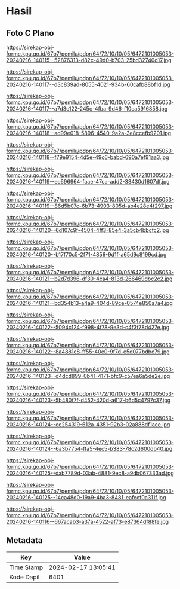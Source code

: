 # Hasil

## Foto C Plano

https://sirekap-obj-formc.kpu.go.id/67b7/pemilu/pdpr/64/72/10/10/05/6472101005053-20240216-140115--52876313-d82c-49d0-b703-25bd32740d17.jpg

https://sirekap-obj-formc.kpu.go.id/67b7/pemilu/pdpr/64/72/10/10/05/6472101005053-20240216-140117--d3c839ad-8055-4021-934b-60cafb88bf1d.jpg

https://sirekap-obj-formc.kpu.go.id/67b7/pemilu/pdpr/64/72/10/10/05/6472101005053-20240216-140117--a7d3c122-245c-4fba-9d46-f10ca5916858.jpg

https://sirekap-obj-formc.kpu.go.id/67b7/pemilu/pdpr/64/72/10/10/05/6472101005053-20240216-140118--ad99e018-5896-4540-9a2a-3e8ccefb9201.jpg

https://sirekap-obj-formc.kpu.go.id/67b7/pemilu/pdpr/64/72/10/10/05/6472101005053-20240216-140118--f79e9154-4d5e-49c6-babd-690a7ef91aa3.jpg

https://sirekap-obj-formc.kpu.go.id/67b7/pemilu/pdpr/64/72/10/10/05/6472101005053-20240216-140119--ec696964-faae-47ca-add2-33430d1607df.jpg

https://sirekap-obj-formc.kpu.go.id/67b7/pemilu/pdpr/64/72/10/10/05/6472101005053-20240216-140119--86d5b07c-6b73-4903-805d-ab4e28e4f297.jpg

https://sirekap-obj-formc.kpu.go.id/67b7/pemilu/pdpr/64/72/10/10/05/6472101005053-20240216-140120--6d107c9f-4504-4ff3-85e4-3a5cb4bbcfc2.jpg

https://sirekap-obj-formc.kpu.go.id/67b7/pemilu/pdpr/64/72/10/10/05/6472101005053-20240216-140120--b17f70c5-2f71-4856-9d1f-a65d9c8199cd.jpg

https://sirekap-obj-formc.kpu.go.id/67b7/pemilu/pdpr/64/72/10/10/05/6472101005053-20240216-140121--b2d7d396-df30-4ca4-813d-266469dbc2c2.jpg

https://sirekap-obj-formc.kpu.go.id/67b7/pemilu/pdpr/64/72/10/10/05/6472101005053-20240216-140121--bd354b13-a4a9-404d-89ce-0574e850a7a4.jpg

https://sirekap-obj-formc.kpu.go.id/67b7/pemilu/pdpr/64/72/10/10/05/6472101005053-20240216-140122--5094c124-f998-4f78-9e3d-c4f3f78d427e.jpg

https://sirekap-obj-formc.kpu.go.id/67b7/pemilu/pdpr/64/72/10/10/05/6472101005053-20240216-140122--8a4881e8-ff55-40e0-9f7d-e5d077bdbc79.jpg

https://sirekap-obj-formc.kpu.go.id/67b7/pemilu/pdpr/64/72/10/10/05/6472101005053-20240216-140123--d4dcd899-0b41-4171-bfc9-c57ea6a5de2e.jpg

https://sirekap-obj-formc.kpu.go.id/67b7/pemilu/pdpr/64/72/10/10/05/6472101005053-20240216-140123--5b480f7f-d452-420d-a617-b6d5c4797c37.jpg

https://sirekap-obj-formc.kpu.go.id/67b7/pemilu/pdpr/64/72/10/10/05/6472101005053-20240216-140124--ee254319-612a-4351-92b3-02a888df1ace.jpg

https://sirekap-obj-formc.kpu.go.id/67b7/pemilu/pdpr/64/72/10/10/05/6472101005053-20240216-140124--6a3b7754-ffa5-4ec5-b383-78c2d600db40.jpg

https://sirekap-obj-formc.kpu.go.id/67b7/pemilu/pdpr/64/72/10/10/05/6472101005053-20240216-140125--dab7789d-03ab-4881-9ec8-a9db067333ad.jpg

https://sirekap-obj-formc.kpu.go.id/67b7/pemilu/pdpr/64/72/10/10/05/6472101005053-20240216-140125--14ca48d0-19a9-4ba3-8481-eafecf0a311f.jpg

https://sirekap-obj-formc.kpu.go.id/67b7/pemilu/pdpr/64/72/10/10/05/6472101005053-20240216-140116--667acab3-a37a-4522-af73-e87364df88fe.jpg


## Metadata

| Key        | Value               |
| ---------- | ------------------- |
| Time Stamp | 2024-02-17 13:05:41 |
| Kode Dapil | 6401                |



